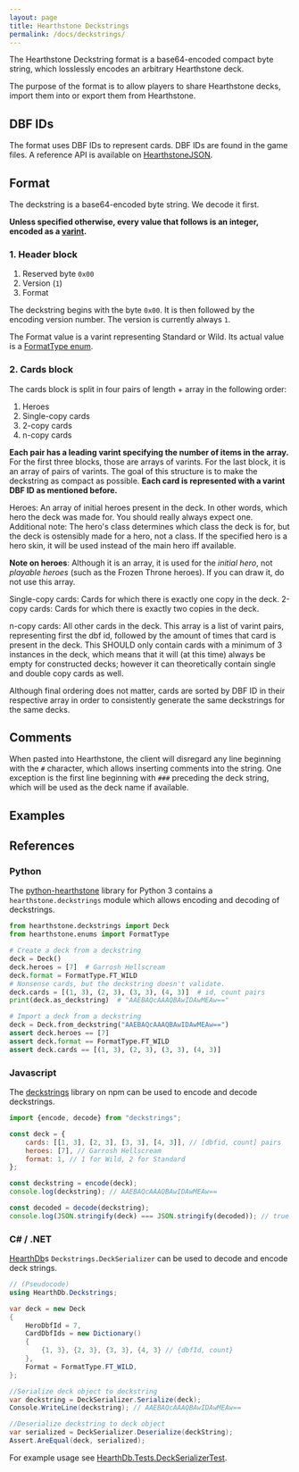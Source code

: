 ```yaml
---
layout: page
title: Hearthstone Deckstrings
permalink: /docs/deckstrings/
---
```


The Hearthstone Deckstring format is a base64-encoded compact byte string, which
losslessly encodes an arbitrary Hearthstone deck.

The purpose of the format is to allow players to share Hearthstone decks, import
them into or export them from Hearthstone.


## DBF IDs

The format uses DBF IDs to represent cards. DBF IDs are found in the game files.
A reference API is available on [HearthstoneJSON](https://hearthstonejson.com).


## Format

The deckstring is a base64-encoded byte string. We decode it first.

**Unless specified otherwise, every value that follows is an integer, encoded as
a [varint](https://en.wikipedia.org/wiki/Variable-length_quantity).**


### 1. Header block

1. Reserved byte `0x00`
2. Version (`1`)
3. Format

The deckstring begins with the byte `0x00`. It is then followed by the encoding
version number. The version is currently always `1`.

The Format value is a varint representing Standard or Wild. Its actual value is a
[FormatType enum](https://github.com/HearthSim/python-hearthstone/blob/master/hearthstone/enums.py).

### 2. Cards block

The cards block is split in four pairs of length + array in the following order:

1. Heroes
2. Single-copy cards
3. 2-copy cards
4. n-copy cards

**Each pair has a leading varint specifying the number of items in the array.**
For the first three blocks, those are arrays of varints. For the last block, it
is an array of pairs of varints. The goal of this structure is to make the
deckstring as compact as possible.
**Each card is represented with a varint DBF ID as mentioned before.**

Heroes: An array of initial heroes present in the deck. In other words, which hero
the deck was made for. You should really always expect one.
Additional note: The hero's class determines which class the deck is for, but the
deck is ostensibly made for a hero, not a class. If the specified hero is a hero
skin, it will be used instead of the main hero iff available.

**Note on heroes**: Although it is an array, it is used for the *initial hero*,
not *playable heroes* (such as the Frozen Throne heroes). If you can draw it, do
not use this array.

Single-copy cards: Cards for which there is exactly one copy in the deck.
2-copy cards: Cards for which there is exactly two copies in the deck.

n-copy cards: All other cards in the deck. This array is a list of varint pairs,
representing first the dbf id, followed by the amount of times that card is
present in the deck. This SHOULD only contain cards with a minimum of 3 instances
in the deck, which means that it will (at this time) always be empty for
constructed decks; however it can theoretically contain single and double copy
cards as well.

Although final ordering does not matter, cards are sorted by DBF ID in their
respective array in order to consistently generate the same deckstrings for the
same decks.

## Comments

When pasted into Hearthstone, the client will disregard any line beginning with
the `#` character, which allows inserting comments into the string.
One exception is the first line beginning with `###` preceding the deck string,
which will be used as the deck name if available.


## Examples


## References

### Python

The [python-hearthstone](https://github.com/hearthsim/python-hearthstone) library
for Python 3 contains a `hearthstone.deckstrings` module which allows encoding
and decoding of deckstrings.

```py
from hearthstone.deckstrings import Deck
from hearthstone.enums import FormatType

# Create a deck from a deckstring
deck = Deck()
deck.heroes = [7]  # Garrosh Hellscream
deck.format = FormatType.FT_WILD
# Nonsense cards, but the deckstring doesn't validate.
deck.cards = [(1, 3), (2, 3), (3, 3), (4, 3)]  # id, count pairs
print(deck.as_deckstring)  # "AAEBAQcAAAQBAwIDAwMEAw=="

# Import a deck from a deckstring
deck = Deck.from_deckstring("AAEBAQcAAAQBAwIDAwMEAw==")
assert deck.heroes == [7]
assert deck.format == FormatType.FT_WILD
assert deck.cards == [(1, 3), (2, 3), (3, 3), (4, 3)]
```

### Javascript

The [deckstrings](https://github.com/hearthsim/npm-deckstrings) library on npm
can be used to encode and decode deckstrings.

```javascript
import {encode, decode} from "deckstrings";

const deck = {
	cards: [[1, 3], [2, 3], [3, 3], [4, 3]], // [dbfid, count] pairs
	heroes: [7], // Garrosh Hellscream
	format: 1, // 1 for Wild, 2 for Standard
};

const deckstring = encode(deck);
console.log(deckstring); // AAEBAQcAAAQBAwIDAwMEAw==

const decoded = decode(deckstring);
console.log(JSON.stringify(deck) === JSON.stringify(decoded)); // true
```

### C# / .NET

[HearthDb](https://github.com/HearthSim/HearthDb)s `Deckstrings.DeckSerializer`
can be used to decode and encode deck strings.

```csharp
// (Pseudocode)
using HearthDb.Deckstrings;

var deck = new Deck
{
	HeroDbfId = 7,
	CardDbfIds = new Dictionary()
	{
		{1, 3}, {2, 3}, {3, 3}, {4, 3} // {dbfId, count}
	},
	Format = FormatType.FT_WILD,
};

//Serialize deck object to deckstring
var deckstring = DeckSerializer.Serialize(deck);
Console.WriteLine(deckstring); // AAEBAQcAAAQBAwIDAwMEAw==

//Deserialize deckstring to deck object
var serialized = DeckSerializer.Deserialize(deckString);
Assert.AreEqual(deck, serialized);
```

For example usage see [HearthDb.Tests.DeckSerializerTest](https://github.com/HearthSim/HearthDb/blob/master/HearthDb.Tests/DeckSerializerTest.cs).
